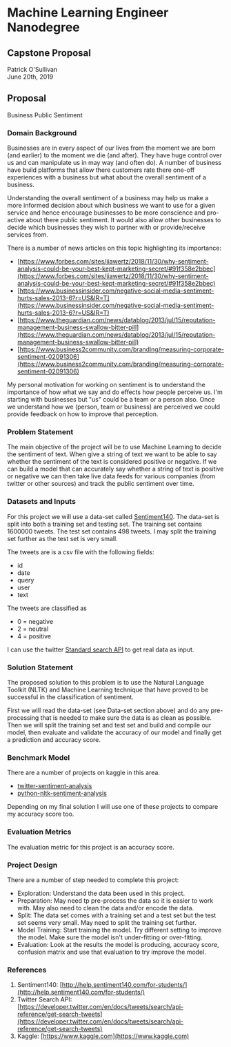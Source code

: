 # Machine Learning Engineer Nanodegree
## Capstone Proposal
Patrick O'Sullivan  
June 20th, 2019

## Proposal

Business Public Sentiment

### Domain Background

Businesses are in every aspect of our lives from the moment we are born (and earlier) to the moment we die (and after). They have huge control over us and can manipulate us in may way (and often do). A number of business have build platforms that allow there customers rate there one-off experiences with a business but what about the overall sentiment of a business.

Understanding the overall sentiment of a business may help us make a more informed decision about which business we want to use for a given service and hence encourage businesses to be more conscience and pro-active about there public sentiment. It would also allow other businesses to decide which businesses they wish to partner with or provide/receive services from.

There is a number of news articles on this topic highlighting its importance:  
* [https://www.forbes.com/sites/jiawertz/2018/11/30/why-sentiment-analysis-could-be-your-best-kept-marketing-secret/#91f358e2bbec](https://www.forbes.com/sites/jiawertz/2018/11/30/why-sentiment-analysis-could-be-your-best-kept-marketing-secret/#91f358e2bbec)
* [https://www.businessinsider.com/negative-social-media-sentiment-hurts-sales-2013-6?r=US&IR=T](https://www.businessinsider.com/negative-social-media-sentiment-hurts-sales-2013-6?r=US&IR=T)
* [https://www.theguardian.com/news/datablog/2013/jul/15/reputation-management-business-swallow-bitter-pill](https://www.theguardian.com/news/datablog/2013/jul/15/reputation-management-business-swallow-bitter-pill)
* [https://www.business2community.com/branding/measuring-corporate-sentiment-02091306](https://www.business2community.com/branding/measuring-corporate-sentiment-02091306)

My personal motivation for working on sentiment is to understand the importance of how what we say and do effects how people perceive us. I'm starting with businesses but "us" could be a team or a person also. Once we understand how we (person, team or business) are perceived we could provide feedback on how to improve that perception.

### Problem Statement

The main objective of the project will be to use Machine Learning to decide the sentiment of text. When give a string of text we want to be able to say whether the sentiment of the text is considered positive or negative. If we can build a model that can accurately say whether a string of text is positive or negative we can then take live data feeds for various companies (from twitter or other sources) and track the public sentiment over time. 

### Datasets and Inputs

For this project we will use a data-set called [Sentiment140](http://help.sentiment140.com/for-students/). The data-set is split into both a training set and testing set. The training set contains 1600000 tweets. The test set contains 498 tweets. I may split the training set further as the test set is very small.

The tweets are is a csv file with the following fields: 
* id
* date
* query
* user
* text

The tweets are classified as
* 0 = negative
* 2 = neutral
* 4 = positive

I can use the twitter [Standard search API](https://developer.twitter.com/en/docs/tweets/search/api-reference/get-search-tweets) to get real data as input.

### Solution Statement

The proposed solution to this problem is to use the Natural Language Toolkit (NLTK) and Machine Learning technique that have proved to be successful in the classification of sentiment.

First we will read the data-set (see Data-set section above) and do any pre-processing that is needed to make sure the data is as clean as possible. Then we will split the training set and test set and build and compile our model, then evaluate and validate the accuracy of our model and finally get a prediction and accuracy score.

### Benchmark Model

There are a number of projects on kaggle in this area.
* [twitter-sentiment-analysis](https://www.kaggle.com/paoloripamonti/twitter-sentiment-analysis)
* [python-nltk-sentiment-analysis](https://www.kaggle.com/ngyptr/python-nltk-sentiment-analysis)

Depending on my final solution I will use one of these projects to compare my accuracy score too.

### Evaluation Metrics

The evaluation metric for this project is an accuracy score.

### Project Design

There are a number of step needed to complete this project:
* Exploration: Understand the data been used in this project. 
* Preparation: May need tp pre-process the data so it is easier to work with. May also need to clean the data and/or encode the data.
* Split: The data set comes with a training set and a test set but the test set seems very small. May need to split the training set further.
* Model Training: Start training the model. Try different setting to improve the model. Make sure the model isn't under-fitting or over-fitting.
* Evaluation: Look at the results the model is producing, accuracy score, confusion matrix and use that evaluation to try improve the model.

### References
1. Sentiment140: [http://help.sentiment140.com/for-students/](http://help.sentiment140.com/for-students/)
2. Twitter Search API: [https://developer.twitter.com/en/docs/tweets/search/api-reference/get-search-tweets](https://developer.twitter.com/en/docs/tweets/search/api-reference/get-search-tweets)
3. Kaggle: [https://www.kaggle.com](https://www.kaggle.com)